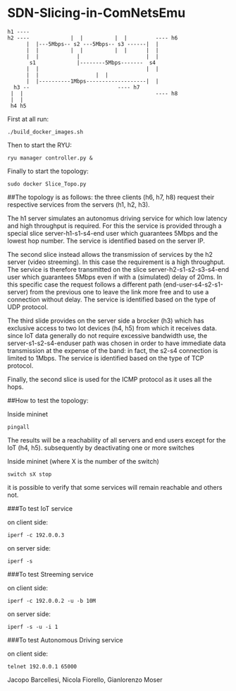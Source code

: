 # SDN-Slicing-in-ComNetsEmu

```text
h1 ----  
h2 ----             |  |          |  |         ---- h6
      |  |---5Mbps-- s2 ---5Mbps-- s3 ------|  |
      |  |          |  |          |  |      |  |
      |  |            |                     |  |
       s1             |--------5Mbps-------  s4
      |  |                                  |  |
      |  |				    |  |
      |  |----------1Mbps-------------------|  |
  h3 --  		  	               ---- h7
 |  |                                          ---- h8
 |  |
 h4 h5
```

First at all run:
```text
./build_docker_images.sh
```

Then to start the RYU:
```text
ryu manager controller.py &
```

Finally to start the topology:
```text
sudo docker Slice_Topo.py
```

##The topology is as follows:
the three clients (h6, h7, h8) request their respective services from the servers (h1, h2, h3).

The h1 server simulates an autonomus driving service for which low latency and high throughput is required. For this the service is provided through a special slice server-h1-s1-s4-end user which guarantees 5Mbps and the lowest hop number. The service is identified based on the server IP.

The second slice instead allows the transmission of services by the h2 server (video streeming). In this case the requirement is a high throughput. The service is therefore transmitted on the slice server-h2-s1-s2-s3-s4-end user which guarantees 5Mbps even if with a (simulated) delay of 20ms. In this specific case the request follows a different path (end-user-s4-s2-s1-server) from the previous one to leave the link more free and to use a connection without delay. The service is identified based on the type of UDP protocol.

The third slide provides on the server side a brocker (h3) which has exclusive access to two Iot devices (h4, h5) from which it receives data. since IoT data generally do not require excessive bandwidth use, the server-s1-s2-s4-enduser path was chosen in order to have immediate data transmission at the expense of the band: in fact, the s2-s4 connection is limited to 1Mbps. The service is identified based on the type of TCP protocol.

Finally, the second slice is used for the ICMP protocol as it uses all the hops.

##How to test the topology:

Inside mininet
```text
pingall
```
The results will be a reachability of all servers and end users except for the IoT (h4, h5).
subsequently by deactivating one or more switches 

Inside mininet (where X is the number of the switch)
```text
switch sX stop
```
it is possible to verify that some services will remain reachable and others not.

###To test IoT service

on client side:
```text
iperf -c 192.0.0.3
```
on server side:
```text
iperf -s
```

###To test Streeming service

on client side:
```text
iperf -c 192.0.0.2 -u -b 10M
```
on server side:
```text
iperf -s -u -i 1
```

###To test Autonomous Driving service

on client side:
```text
telnet 192.0.0.1 65000
```



Jacopo Barcellesi, Nicola Fiorello, Gianlorenzo Moser